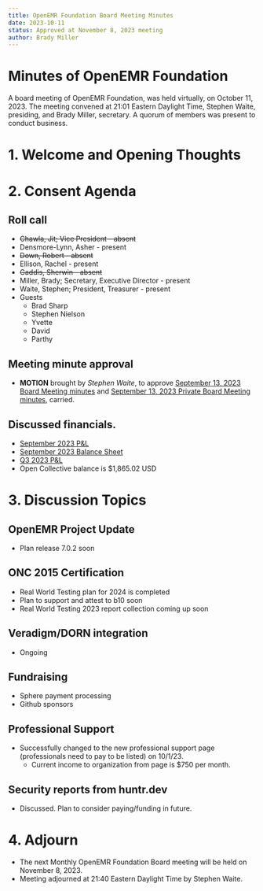 ```yaml
---
title: OpenEMR Foundation Board Meeting Minutes
date: 2023-10-11
status: Approved at November 8, 2023 meeting
author: Brady Miller
---
```


# Minutes of OpenEMR Foundation

A board meeting of OpenEMR Foundation, was held virtually, on October 11, 2023. The meeting convened at 21:01 Eastern Daylight Time, Stephen Waite, presiding, and Brady Miller, secretary. A quorum of members was present to conduct business.

# 1. Welcome and Opening Thoughts

# 2. Consent Agenda
## Roll call
  - ~~Chawla, Jit; Vice President - absent~~
  - Densmore-Lynn, Asher - present
  - ~~Down, Robert - absent~~
  - Ellison, Rachel - present
  - ~~Gaddis, Sherwin - absent~~
  - Miller, Brady; Secretary, Executive Director - present
  - Waite, Stephen; President, Treasurer - present
  - Guests
    - Brad Sharp
    - Stephen Nielson
    - Yvette
    - David
    - Parthy
## Meeting minute approval
  - **MOTION** brought by _Stephen Waite_, to approve [September 13, 2023 Board Meeting minutes](https://github.com/openemr/foundation-minutes/blob/master/2023-09-13-Board.md) and [September 13, 2023 Private Board Meeting minutes](https://github.com/openemr/foundation-minutes/blob/master/2023-09-13-Board-PRIVATE.md), carried.

## Discussed financials.
  - [September 2023 P&L](https://community.open-emr.org/uploads/short-url/3UFJBSSSLAJQSuAKFnrhRuFmdL3.pdf)
  - [September 2023 Balance Sheet](https://community.open-emr.org/uploads/short-url/1ExIiSB6M9Btm3vqA0A2nqUe70D.pdf)
  - [Q3 2023 P&L](https://community.open-emr.org/uploads/short-url/tuIwPHepVw5ZVMtlr0kCSiRBXih.pdf)
  - Open Collective balance is $1,865.02 USD

# 3. Discussion Topics

## OpenEMR Project Update
  - Plan release 7.0.2 soon

## ONC 2015 Certification
  - Real World Testing plan for 2024 is completed
  - Plan to support and attest to b10 soon
  - Real World Testing 2023 report collection coming up soon

## Veradigm/DORN integration
  - Ongoing

## Fundraising
  - Sphere payment processing
  - Github sponsors

## Professional Support
  - Successfully changed to the new professional support page (professionals need to pay to be listed) on 10/1/23.
    - Current income to organization from page is $750 per month.

## Security reports from huntr.dev
  - Discussed. Plan to consider paying/funding in future.

# 4. Adjourn
  - The next Monthly OpenEMR Foundation Board meeting will be held on November 8, 2023.
  - Meeting adjourned at 21:40 Eastern Daylight Time by Stephen Waite.
  
